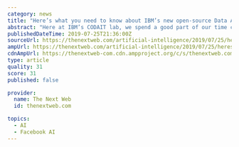 ```yaml
---
category: news
title: "Here’s what you need to know about IBM’s new open-source Data Asset Exchange for AI"
abstract: "Here at IBM’s CODAIT lab, we spend a good part of our time contributing to the open source software that underlies today’s AI systems — projects like Kubeflow, TensorFlow, PyTorch ..."
publishedDateTime: 2019-07-25T21:36:00Z
sourceUrl: https://thenextweb.com/artificial-intelligence/2019/07/25/heres-what-you-need-to-know-about-ibms-new-open-source-data-asset-exchange-for-ai/
ampUrl: https://thenextweb.com/artificial-intelligence/2019/07/25/heres-what-you-need-to-know-about-ibms-new-open-source-data-asset-exchange-for-ai/amp/
cdnAmpUrl: https://thenextweb-com.cdn.ampproject.org/c/s/thenextweb.com/artificial-intelligence/2019/07/25/heres-what-you-need-to-know-about-ibms-new-open-source-data-asset-exchange-for-ai/amp/
type: article
quality: 31
score: 31
published: false

provider:
  name: The Next Web
  id: thenextweb.com

topics:
  - AI
  - Facebook AI
---
```

